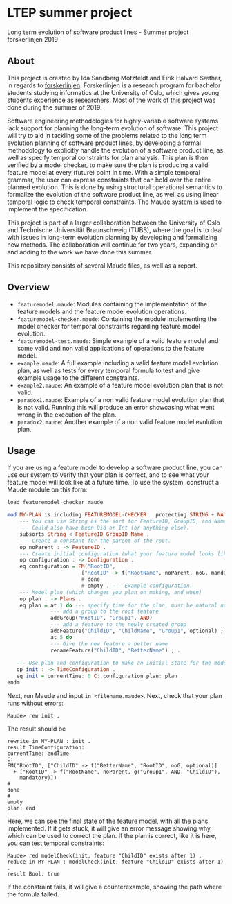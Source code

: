 # LTEP summer project

Long term evolution of software product lines - Summer project forskerlinjen 2019

## About

This project is created by Ida Sandberg Motzfeldt and Eirik Halvard Sæther, in regards to [forskerlinjen](https://www.uio.no/studier/program/forskerlinjen-informatikk-1/). Forskerlinjen is a research program for bachelor students studying informatics at the University of Oslo, which gives young students experience as researchers. Most of the work of this project was done during the summer of 2019. 

Software engineering methodologies for highly-variable software systems lack support for planning the long-term evolution of software. This project will try to aid in tackling some of the problems related to the long term evolution planning of software product lines, by developing a formal methodology to explicitly handle the evolution of a software product line, as well as specify temporal constraints for plan analysis. This plan is then verified by a model checker, to make sure the plan is producing a valid feature model at every (future) point in time. With a simple temporal grammar, the user can express constraints that can hold over the entire planned evolution. This is done by using structural operational semantics to formalize the evolution of the software product line, as well as using linear temporal logic to check temporal constraints. The Maude system is used to implement the specification. 

This project is part of a larger collaboration between the University of Oslo and Technische Universität Braunschweig (TUBS), where the goal is to deal with issues in long-term evolution planning by developing and formalizing new methods. The collaboration will continue for two years, expanding on and adding to the work we have done this summer. 

This repository consists of several Maude files, as well as a report.

## Overview

- `featuremodel.maude`: Modules containing the implementation of the feature models and the feature model evolution operations.
- `featuremodel-checker.maude`: Containing the module implementing the model checker for temporal constraints regarding feature model evolution.
- `featuremodel-test.maude`: Simple example of a valid feature model and some valid and non valid applications of operations to the feature model.
- `example.maude`: A full example including a valid feature model evolution plan, as well as tests for every temporal formula to test and give example usage to the different constraints.
- `example2.maude`:  An example of a feature model evolution plan that is not valid.
- `paradox1.maude`: Example of a non valid feature model evolution plan that is not valid. Running this will produce an error showcasing what went wrong in the execution of the plan.
- `paradox2.maude`: Another example of a non valid feature model evolution plan.

## Usage

If you are using a feature model to develop a software product line, you can use our system to verify that your plan is correct, and to see what your feature model will look like at a future time. To use the system, construct a Maude module on this form:

```haskell
load featuremodel-checker.maude

mod MY-PLAN is including FEATUREMODEL-CHECKER . protecting STRING + NAT .
    --- You can use String as the sort for FeatureID, GroupID, and Name. 
    --- Could also have been Qid or Int (or anything else). 
    subsorts String < FeatureID GroupID Name . 
    --- Create a constant for the parent of the root. 
    op noParent : -> FeatureID . 
    --- Create initial configuration (what your feature model looks like now)
    op configuration : -> Configuration .
    eq configuration = FM("RootID", 
                        ["RootID" -> f("RootName", noParent, noG, mandatory)])
                        # done 
                        # empty . --- Example configuration.  
    --- Model plan (which changes you plan on making, and when)
    op plan : -> Plans .
    eq plan = at 1 do --- specify time for the plan, must be natural number
              --- add a group to the root feature
              addGroup("RootID", "Group1", AND) 
              --- add a feature to the newly created group
              addFeature("ChildID", "ChildName", "Group1", optional) ; ;; 
              at 5 do
              --- Give the new feature a better name
              renameFeature("ChildID", "BetterName") ; .
   
   --- Use plan and configuration to make an initial state for the model checker
   op init : -> TimeConfiguration .
   eq init = currentTime: 0 C: configuration plan: plan .
endm
```

Next, run Maude and input `in <filename.maude>`. Next, check that your plan runs without errors:
```
Maude> rew init .
```

The result should be 

```
rewrite in MY-PLAN : init .
result TimeConfiguration: 
currentTime: endTime
C: 
FM("RootID", ["ChildID" -> f("BetterName", "RootID", noG, optional)]
  + ["RootID" -> f("RootName", noParent, g("Group1", AND, "ChildID"),
    mandatory)])
#
done
#
empty
plan: end
```

Here, we can see the final state of the feature model, with all the plans implemented. If it gets stuck, it will give an error message showing why, which can be used to correct the plan. If the plan is correct, like it is here, you can test temporal constraints:

```
Maude> red modelCheck(init, feature "ChildID" exists after 1) .
reduce in MY-PLAN : modelCheck(init, feature "ChildID" exists after 1) .
result Bool: true
```

If the constraint fails, it will give a counterexample, showing the path where the formula failed.
